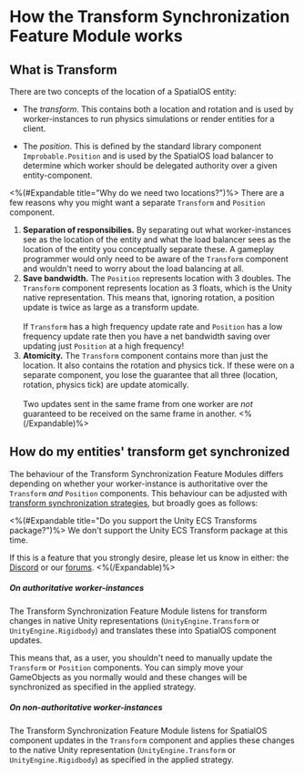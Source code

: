 # How the Transform Synchronization Feature Module works

## What is Transform

There are two concepts of the location of a SpatialOS entity:

* The _transform_. This contains both a location and rotation and is used by worker-instances to run physics simulations or render entities for a client.

* The _position_. This is defined by the standard library component `Improbable.Position` and is used by the SpatialOS load balancer to determine which worker should be delegated authority over a given entity-component.

<%(#Expandable title="Why do we need two locations?")%>
There are a few reasons why you might want a separate `Transform` and `Position` component.

1. **Separation of responsibilies.** By separating out what worker-instances see as the location of the entity and what the load balancer sees as the location of the entity you conceptually separate these. A gameplay programmer would only need to be aware of the `Transform` component and wouldn't need to worry about the load balancing at all.
2. **Save bandwidth.** The `Position` represents location with 3 doubles. The `Transform` component represents location as 3 floats, which is the Unity native representation. This means that, ignoring rotation, a position update is twice as large as a transform update.<br/><br/>If `Transform` has a high frequency update rate and `Position` has a low frequency update rate then you have a net bandwidth saving over updating just `Position` at a high frequency!
3. **Atomicity.** The `Transform` component contains more than just the location. It also contains the rotation and physics tick. If these were on a separate component, you lose the guarantee that all three (location, rotation, physics tick) are update atomically.<br/><br/>Two updates sent in the same frame from one worker are _not_ guaranteed to be received on the same frame in another.
<%(/Expandable)%>

## How do my entities' transform get synchronized

The behaviour of the Transform Synchronization Feature Modules differs depending on whether your worker-instance is authoritative over the `Transform` _and_ `Position` components. This behaviour can be adjusted with [transform synchronization strategies]({{urlRoot}}/modules/transform-sync/strategies), but broadly goes as follows:

<%(#Expandable title="Do you support the Unity ECS Transforms package?")%>
We don't support the Unity ECS Transform package at this time.

If this is a feature that you strongly desire, please let us know in either: the [Discord](https://discord.gg/SCZTCYm) or our [forums](https://forums.improbable.io/latest?tags=unity-gdk).
<%(/Expandable)%>

##### On authoritative worker-instances

The Transform Synchronization Feature Module listens for transform changes in native Unity representations (`UnityEngine.Transform` or `UnityEngine.Rigidbody`) and translates these into SpatialOS component updates. 

This means that, as a user, you shouldn't need to manually update the `Transform` or `Position` components. You can simply move your GameObjects as you normally would and these changes will be synchronized as specified in the applied strategy.

##### On non-authoritative worker-instances

The Transform Synchronization Feature Module listens for SpatialOS component updates in the `Transform` component and applies these changes to the native Unity representation (`UnityEngine.Transform` or `UnityEngine.Rigidbody`) as specified in the applied strategy.
